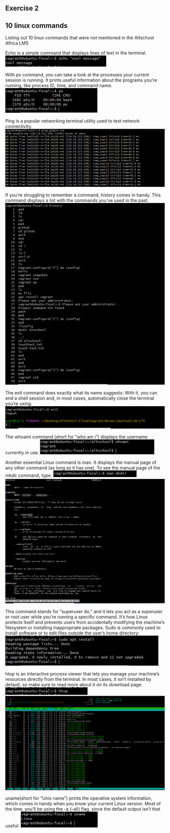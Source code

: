 ## Exercise 2
## 10 linux commands
Listing out 10 linux commands that were not mentioned in the Altschool Africa LMS 

Echo is a simple command that displays lines of text in the terminal.
![Echo](images2/linux%20command%201.PNG)

With ps command, you can take a look at the processes your current session is running. It prints useful information about the programs you’re running, like process ID, time, and command name.
![Process](images2/linux%20command%202.PNG)


Ping is a popular networking terminal utility used to test network connectivity. 
![ping](images2/linux%20command%203.PNG)


If you’re struggling to remember a command, history comes in handy. This command displays a list with the commands you’ve used in the past.
![history](images2/linux%20command%204.PNG)

The exit command does exactly what its name suggests: With it, you can end a shell session and, in most cases, automatically close the terminal you’re using.
![exit](images2/linux%20command%205.PNG)


The whoami command (short for “who am i”) displays the username currently in use.
![whoami](images2/linux%20command%206.PNG)

Another essential Linux command is man. It displays the manual page of any other command (as long as it has one).
To see the manual page of the mkdir command, type.
![man](images2/linux%20commands%207b.PNG)
![man](images2/linux%20commands%207.PNG)

This command stands for “superuser do,” and it lets you act as a superuser or root user while you’re running a specific command. It’s how Linux protects itself and prevents users from accidentally modifying the machine’s filesystem or installing inappropriate packages.
Sudo is commonly used to install software or to edit files outside the user’s home directory:
![sudo](images2/linux%20command%208.PNG)

htop is an interactive process viewer that lets you manage your machine’s resources directly from the terminal. In most cases, it isn’t installed by default, so make sure to read more about it on its download page.
![htop](images2/linux%20command%209b.PNG)
![htop](images2/linux%20command%209.PNG)

uname(short for “Unix name”) prints the operative system information, which comes in handy when you know your current Linux version.
Most of the time, you’ll be using the -a (–all) flag, since the default output isn’t that useful:
![uname](images2/linux%20command%2010.PNG)